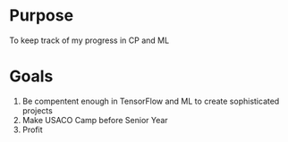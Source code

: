 # Purpose
To keep track of my progress in CP and ML

# Goals
1. Be compentent enough in TensorFlow and ML to create sophisticated projects
2. Make USACO Camp before Senior Year
3. Profit
